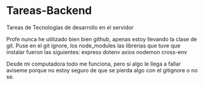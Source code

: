 # Tareas-Backend
Tareas de Tecnologías de desarrollo en el servidor

Profe nunca he utilizado bien bien github, apenas estoy llevando la clase de git.
Puse en el git ignore, los node_modules
las librerias que tuve que instalar fueron las siguientes:
express
dotenv
axios
nodemon
cross-env

Desde mi computadora todo me funciona, pero si algo le llega a fallar aviseme porque no estoy seguro de que se pierda algo con el gitignore o no se.
